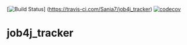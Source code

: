 [![Build Status](https://travis-ci.com/Sania7/job4j_tracker.svg?branch=master)]
(https://travis-ci.com/Sania7/job4j_tracker)
[![codecov](https://codecov.io/gh/Sania7/job4j_tracker/branch/master/graph/badge.svg?token=90IS1K5PI4)](https://codecov.io/gh/Sania7/job4j_tracker)
# job4j_tracker